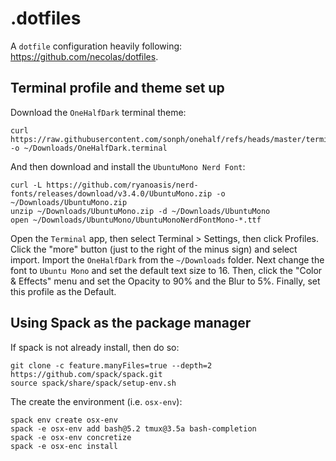 # .dotfiles

A `dotfile` configuration heavily following: https://github.com/necolas/dotfiles.

## Terminal profile and theme set up 

Download the `OneHalfDark` terminal theme: 
```shell
curl https://raw.githubusercontent.com/sonph/onehalf/refs/heads/master/terminal/OneHalfDark.terminal -o ~/Downloads/OneHalfDark.terminal
```
And then download and install the `UbuntuMono Nerd Font`: 
```shell
curl -L https://github.com/ryanoasis/nerd-fonts/releases/download/v3.4.0/UbuntuMono.zip -o ~/Downloads/UbuntuMono.zip
unzip ~/Downloads/UbuntuMono.zip -d ~/Downloads/UbuntuMono
open ~/Downloads/UbuntuMono/UbuntuMonoNerdFontMono-*.ttf
```
Open the `Terminal` app, then select Terminal > Settings, then click Profiles.
Click the "more" button (just to the right of the minus sign) and select import. 
Import the `OneHalfDark` from the `~/Downloads`  folder. 
Next change the font to `Ubuntu Mono` and set the default text size to 16.
Then, click the "Color & Effects" menu and set the Opacity to 90% and the Blur to 5%.
Finally, set this profile as the Default. 

## Using Spack as the package manager
If spack is not already install, then do so:
```shell
git clone -c feature.manyFiles=true --depth=2 https://github.com/spack/spack.git
source spack/share/spack/setup-env.sh
```
The create the environment (i.e. `osx-env`):
```shell
spack env create osx-env
spack -e osx-env add bash@5.2 tmux@3.5a bash-completion
spack -e osx-env concretize
spack -e osx-enc install
```

<!--
__Working Notes__: 
  - https://www.bugsnag.com/blog/tmux-and-vim/
    - https://github.com/keeganlow/dotfiles/blob/master/.vimrc#L219C5-L219C5
  - https://vim.fandom.com/wiki/Avoid_the_escape_key
  - https://github.com/christoomey/vim-tmux-navigator
  - https://github.com/edkolev/tmuxline.vim
  - https://gist.github.com/davidlamt/444ad0d60a09a9a3e10a58a4ce884531
  - https://gist.github.com/xinshuoweng/ea62e1b19f30dbba60184a85cf04e9a1
-->


